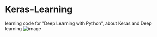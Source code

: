 # Keras-Learning
learning code for "Deep Learning with Python", about Keras and Deep learning
![image](https://user-images.githubusercontent.com/58134113/217486419-ca5bc992-8b4e-45a9-ba14-6877b562855b.png)

